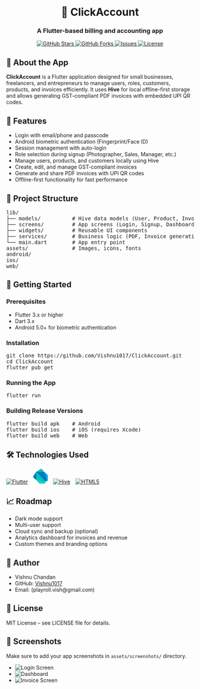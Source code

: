 <h1 align="center">📒 ClickAccount</h1>
<h3 align="center">A Flutter-based billing and accounting app</h3>

<p align="center">
  <a href="https://github.com/Vishnu1017/ClickAccount">
    <img src="https://img.shields.io/github/stars/Vishnu1017/ClickAccount?style=social" alt="GitHub Stars">
  </a>
  <a href="https://github.com/Vishnu1017/ClickAccount">
    <img src="https://img.shields.io/github/forks/Vishnu1017/ClickAccount?style=social" alt="GitHub Forks">
  </a>
  <a href="https://github.com/Vishnu1017/ClickAccount">
    <img src="https://img.shields.io/github/issues/Vishnu1017/ClickAccount" alt="Issues">
  </a>
  <a href="https://github.com/Vishnu1017/ClickAccount">
    <img src="https://img.shields.io/github/license/Vishnu1017/ClickAccount" alt="License">
  </a>
</p>

<h2>🧾 About the App</h2>
<p><strong>ClickAccount</strong> is a Flutter application designed for small businesses, freelancers, and entrepreneurs to manage users, roles, customers, products, and invoices efficiently. It uses <strong>Hive</strong> for local offline-first storage and allows generating GST-compliant PDF invoices with embedded UPI QR codes.</p>

<h2>🔧 Features</h2>
<ul>
  <li>Login with email/phone and passcode</li>
  <li>Android biometric authentication (Fingerprint/Face ID)</li>
  <li>Session management with auto-login</li>
  <li>Role selection during signup (Photographer, Sales, Manager, etc.)</li>
  <li>Manage users, products, and customers locally using Hive</li>
  <li>Create, edit, and manage GST-compliant invoices</li>
  <li>Generate and share PDF invoices with UPI QR codes</li>
  <li>Offline-first functionality for fast performance</li>
</ul>

<h2>📁 Project Structure</h2>
<pre>
lib/
├── models/          # Hive data models (User, Product, Invoice)
├── screens/         # App screens (Login, Signup, Dashboard, AuthGate, Passcode)
├── widgets/         # Reusable UI components
├── services/        # Business logic (PDF, Invoice generation, UPI QR)
└── main.dart        # App entry point
assets/              # Images, icons, fonts
android/
ios/
web/
</pre>

<h2>🚀 Getting Started</h2>

<h3>Prerequisites</h3>
<ul>
  <li>Flutter 3.x or higher</li>
  <li>Dart 3.x</li>
  <li>Android 5.0+ for biometric authentication</li>
</ul>

<h3>Installation</h3>
<pre>
git clone https://github.com/Vishnu1017/ClickAccount.git
cd ClickAccount
flutter pub get
</pre>

<h3>Running the App</h3>
<pre>flutter run</pre>

<h3>Building Release Versions</h3>
<pre>
flutter build apk    # Android
flutter build ios    # iOS (requires Xcode)
flutter build web    # Web
</pre>

<h2>🛠️ Technologies Used</h2>
<p>
  <a href="https://flutter.dev" target="_blank"><img src="https://www.vectorlogo.zone/logos/flutterio/flutterio-icon.svg" alt="Flutter" width="40" height="40" style="margin-right:10px"/></a>
  <a href="https://dart.dev" target="_blank"><img src="https://raw.githubusercontent.com/devicons/devicon/master/icons/dart/dart-original.svg" alt="Dart" width="40" height="40" style="margin-right:10px"/></a>
  <a href="https://pub.dev/packages/hive" target="_blank"><img src="https://pub.dev/static/hash-3e5x4t/image/preview/hive.png" alt="Hive" width="40" height="40" style="margin-right:10px"/></a>
  <a href="https://www.w3.org/html/" target="_blank"><img src="https://cdn.jsdelivr.net/gh/devicons/devicon/icons/html5/html5-original.svg" alt="HTML5" width="40" height="40"/></a>
</p>


<h2>📈 Roadmap</h2>
<ul>
  <li>Dark mode support</li>
  <li>Multi-user support</li>
  <li>Cloud sync and backup (optional)</li>
  <li>Analytics dashboard for invoices and revenue</li>
  <li>Custom themes and branding options</li>
</ul>

<h2>👤 Author</h2>
<ul>
  <li>Vishnu Chandan</li>
  <li>GitHub: <a href="https://github.com/Vishnu1017">Vishnu1017</a></li>
  <li>Email: (playroll.vish@gmail.com)</li>
</ul>

<h2>📄 License</h2>
<p>MIT License – see LICENSE file for details.</p>

<h2>📸 Screenshots</h2>
<p>Make sure to add your app screenshots in <code>assets/screenshots/</code> directory.</p>
<ul>
  <li><img src="assets/screenshots/login.png" alt="Login Screen" width="250"/></li>
  <li><img src="assets/screenshots/dashboard.png" alt="Dashboard" width="250"/></li>
  <li><img src="assets/screenshots/invoice.png" alt="Invoice Screen" width="250"/></li>
</ul>

